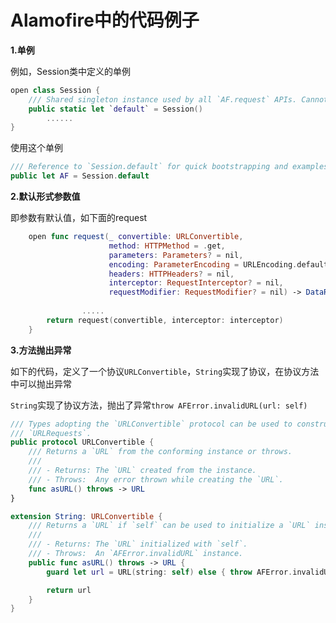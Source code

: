  # Alamofire中的代码例子

**1.单例**

例如，Session类中定义的单例

```swift
open class Session {
    /// Shared singleton instance used by all `AF.request` APIs. Cannot be modified.
    public static let `default` = Session()
 		...... 
}
```

使用这个单例

```swift
/// Reference to `Session.default` for quick bootstrapping and examples.
public let AF = Session.default
```

**2.默认形式参数值**

即参数有默认值，如下面的request

```swift
    open func request(_ convertible: URLConvertible,
                      method: HTTPMethod = .get,
                      parameters: Parameters? = nil,
                      encoding: ParameterEncoding = URLEncoding.default,
                      headers: HTTPHeaders? = nil,
                      interceptor: RequestInterceptor? = nil,
                      requestModifier: RequestModifier? = nil) -> DataRequest {
        
				.....
        return request(convertible, interceptor: interceptor)
    }
```

**3.方法抛出异常**

如下的代码，定义了一个协议`URLConvertible`，`String`实现了协议，在协议方法中可以抛出异常

`String`实现了协议方法，抛出了异常`throw AFError.invalidURL(url: self)` 

```swift
/// Types adopting the `URLConvertible` protocol can be used to construct `URL`s, which can then be used to construct
/// `URLRequests`.
public protocol URLConvertible {
    /// Returns a `URL` from the conforming instance or throws.
    ///
    /// - Returns: The `URL` created from the instance.
    /// - Throws:  Any error thrown while creating the `URL`.
    func asURL() throws -> URL
}

extension String: URLConvertible {
    /// Returns a `URL` if `self` can be used to initialize a `URL` instance, otherwise throws.
    ///
    /// - Returns: The `URL` initialized with `self`.
    /// - Throws:  An `AFError.invalidURL` instance.
    public func asURL() throws -> URL {
        guard let url = URL(string: self) else { throw AFError.invalidURL(url: self) }

        return url
    }
}
```






